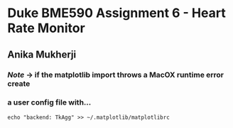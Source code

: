 # Duke BME590 Assignment 6 - Heart Rate Monitor

## Anika Mukherji

### *Note* -> if the matplotlib import throws a MacOX runtime error create
### a user config file with...
```
echo "backend: TkAgg" >> ~/.matplotlib/matplotlibrc
```
